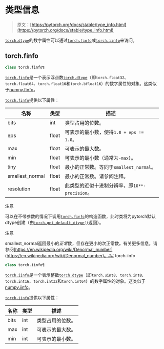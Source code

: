# 类型信息

> 原文：[https://pytorch.org/docs/stable/type_info.html](https://pytorch.org/docs/stable/type_info.html)

[`torch.dtype`](tensor_attributes.html#torch.dtype "torch.dtype")的数字属性可以通过[`torch.finfo`](#torch.torch.finfo "torch.torch.finfo")或[`torch.iinfo`](#torch.torch.iinfo "torch.torch.iinfo")来访问。

## torch.finfo

```py
class torch.finfo¶
```

[`torch.finfo`](#torch.torch.finfo "torch.torch.finfo")是一个表示浮点数[`torch.dtype`](tensor_attributes.html#torch.dtype "torch.dtype")（即`torch.float32`、`torch.float64`、`torch.float16`和`torch.bfloat16`）的数字属性的对象。这类似于[numpy.finfo](https://docs.scipy.org/doc/numpy/reference/generated/numpy.finfo.html)。

[`torch.finfo`](#torch.torch.finfo "torch.torch.finfo")提供以下属性：

| 名称 | 类型 | 描述 |
| --- | --- | --- |
| bits | int | 类型占用的位数。 |
| eps | float | 可表示的最小数，使得`1.0 + eps != 1.0`。 |
| max | float | 可表示的最大数。 |
| min | float | 可表示的最小数（通常为`-max`）。 |
| tiny | float | 最小的正常数。等同于`smallest_normal`。 |
| smallest_normal | float | 最小的正常数。请参阅注释。 |
| resolution | float | 此类型的近似十进制分辨率，即`10**-precision`。 |

注意

可以在不带参数的情况下调用[`torch.finfo`](#torch.torch.finfo "torch.torch.finfo")的构造函数，此时类将为pytorch默认dtype创建（由[`torch.get_default_dtype()`](generated/torch.get_default_dtype.html#torch.get_default_dtype "torch.get_default_dtype")返回）。

注意

smallest_normal返回最小的*正常*数，但存在更小的次正常数。有关更多信息，请参阅[https://en.wikipedia.org/wiki/Denormal_number](https://en.wikipedia.org/wiki/Denormal_number)。## torch.iinfo

```py
class torch.iinfo¶
```

[`torch.iinfo`](#torch.torch.iinfo "torch.torch.iinfo")是一个表示整数[`torch.dtype`](tensor_attributes.html#torch.dtype "torch.dtype")（即`torch.uint8`、`torch.int8`、`torch.int16`、`torch.int32`和`torch.int64`）的数字属性的对象。这类似于[numpy.iinfo](https://docs.scipy.org/doc/numpy/reference/generated/numpy.iinfo.html)。

[`torch.iinfo`](#torch.torch.iinfo "torch.torch.iinfo")提供以下属性：

| 名称 | 类型 | 描述 |
| --- | --- | --- |
| bits | int | 类型占用的位数。 |
| max | int | 可表示的最大数。 |
| min | int | 可表示的最小数。 |
